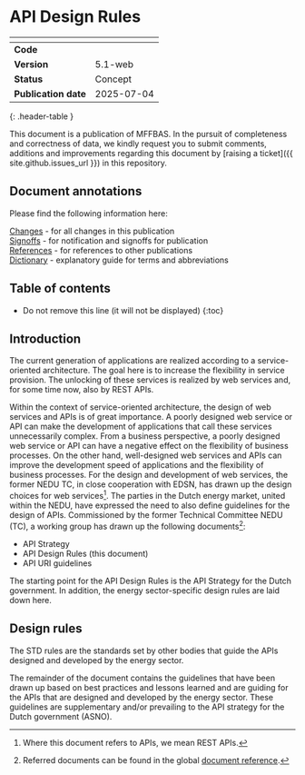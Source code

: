 # API Design Rules

| <!-- -->             | <!-- -->   |
| :------------------- | :--------- |
| __Code__                 |     |
| __Version__              | 5.1-web        |
| __Status__               | Concept      |
| __Publication date__     | 2025-07-04 |
{: .header-table }

This document is a publication of MFFBAS. In the pursuit of completeness and correctness of data, we kindly request you to submit comments, additions and improvements regarding this document by [raising a ticket]({{ site.github.issues_url }}) in this repository. 

## Document annotations

Please find the following information here:

[Changes](changes.md) - for all changes in this publication\
[Signoffs](signoffs.md) - for notification and signoffs for publication\
[References](../references.md) - for references to other publications\
[Dictionary](../dictionary.md) - explanatory guide for terms and abbreviations

## Table of contents

* Do not remove this line (it will not be displayed)
{:toc}

## Introduction

The current generation of applications are realized according to a service-oriented architecture. The goal here is to increase the flexibility in service provision. The unlocking of these services is realized by web services and, for some time now, also by REST APIs.

Within the context of service-oriented architecture, the design of web services and APIs is of great importance. A poorly designed web service or API can make the development of applications that call these services unnecessarily complex. From a business perspective, a poorly designed web service or API can have a negative effect on the flexibility of business processes. On the other hand, well-designed web services and APIs can improve the development speed of applications and the flexibility of business processes.
For the design and development of web services, the former NEDU TC, in close cooperation with EDSN, has drawn up the design choices for web services[^1]. The parties in the Dutch energy market, united within the NEDU, have expressed the need to also define guidelines for the design of APIs. Commissioned by the former Technical Committee NEDU (TC), a working group has drawn up the following documents[^2]:
* API Strategy
* API Design Rules (this document)
* API URI guidelines

The starting point for the API Design Rules is the API Strategy for the Dutch government. In addition, the energy sector-specific design rules are laid down here.

[^1]: Where this document refers to APIs, we mean REST APIs.
[^2]: Referred documents can be found in the global [document reference](../references.md).

## Design rules

The STD rules are the standards set by other bodies that guide the APIs designed and developed by the energy sector.

The remainder of the document contains the guidelines that have been drawn up based on best practices and lessons learned and are guiding for the APIs that are designed and developed by the energy sector. These guidelines are supplementary and/or prevailing to the API strategy for the Dutch government (ASNO).

